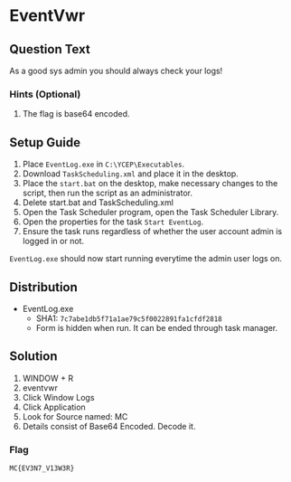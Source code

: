 # EventVwr

## Question Text

As a good sys admin you should always check your logs!

### Hints (Optional)
1. The flag is base64 encoded.

## Setup Guide
1. Place `EventLog.exe` in `C:\YCEP\Executables`.
2. Download `TaskScheduling.xml` and place it in the desktop.
3. Place the `start.bat` on the desktop, make necessary changes to the script, then run the script as an administrator.  
4. Delete start.bat and TaskScheduling.xml
5. Open the Task Scheduler program, open the Task Scheduler Library.
6. Open the properties for the task `Start EventLog`.
7. Ensure the task runs regardless of whether the user account admin is logged in or not.

 `EventLog.exe` should now start running everytime the admin user logs on.
## Distribution
- EventLog.exe
    - SHA1: `7c7abe1db5f71a1ae79c5f0022891fa1cfdf2818`
    - Form is hidden when run. It can be ended through task manager.

## Solution
1. WINDOW + R
2. eventvwr
3. Click Window Logs
4. Click Application
5. Look for Source named: MC
6. Details consist of Base64 Encoded. Decode it.

### Flag
`MC{EV3N7_V13W3R}`
